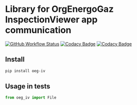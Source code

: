 # Library for OrgEnergoGaz InspectionViewer app communication
[![GitHub Workflow Status](https://img.shields.io/github/workflow/status/vb64/oeg.iv/oeg.iv%20tests?label=Python%202.7&style=plastic)](https://github.com/vb64/oeg.iv/actions?query=workflow%3A%22oeg.iv+tests%22)
[![Codacy Badge](https://app.codacy.com/project/badge/Grade/aa5f850432ca45408ab72c002f0689ea)](https://www.codacy.com/gh/vb64/oeg.iv/dashboard?utm_source=github.com&amp;utm_medium=referral&amp;utm_content=vb64/oeg.iv&amp;utm_campaign=Badge_Grade)
[![Codacy Badge](https://app.codacy.com/project/badge/Coverage/17fdd38a1f2f487bb1d50124f6f99b93)](https://www.codacy.com/manual/vb64/oeg.iv?utm_source=github.com&utm_medium=referral&utm_content=vb64/oeg.iv&utm_campaign=Badge_Coverage)

## Install
```bash
pip install oeg-iv
```

## Usage in tests

```python
from oeg_iv import File
```
